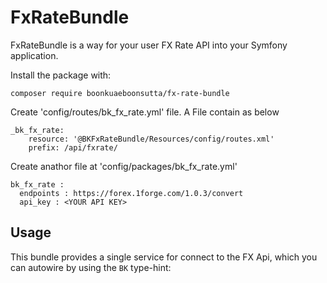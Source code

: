 # FxRateBundle

FxRateBundle is a way for your user FX Rate API into
your Symfony application.

Install the package with:

```console
composer require boonkuaeboonsutta/fx-rate-bundle
```

Create 'config/routes/bk_fx_rate.yml' file. A File contain as below

    _bk_fx_rate:
        resource: '@BKFxRateBundle/Resources/config/routes.xml'
        prefix: /api/fxrate/

    
Create anathor file at 'config/packages/bk_fx_rate.yml'

    bk_fx_rate :
      endpoints : https://forex.1forge.com/1.0.3/convert
      api_key : <YOUR API KEY>
      
   
## Usage

This bundle provides a single service for connect to the FX Api, which
you can autowire by using the `BK` type-hint:



